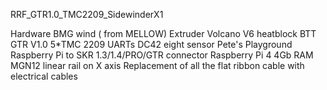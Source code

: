 RRF_GTR1.0_TMC2209_SidewinderX1
 
Hardware
BMG wind ( from MELLOW) Extruder
Volcano V6 heatblock
BTT GTR V1.0
5*TMC 2209 UARTs
DC42 eight sensor
Pete's Playground Raspberry Pi to SKR 1.3/1.4/PRO/GTR connector
Raspberry Pi 4 4Gb RAM
MGN12 linear rail on X axis
Replacement of all the flat ribbon cable with electrical cables
